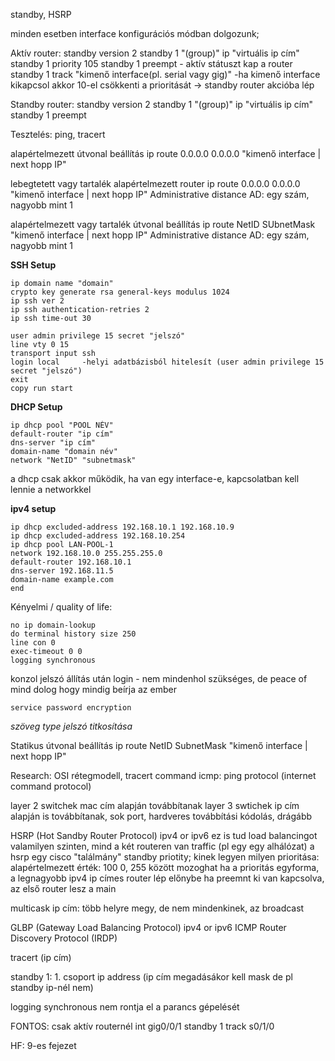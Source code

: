 standby, HSRP

minden esetben interface konfigurációs módban dolgozunk;

Aktív router:
standby version 2
standby 1 "(group)" ip "virtuális ip cím"
standby 1 priority 105
standby 1 preempt   - aktív státuszt kap a router
standby 1 track "kimenő interface(pl. serial vagy gig)" -ha kimenő interface kikapcsol akkor 10-el csökkenti a prioritását -> standby router akcióba lép

Standby router:
standby version 2
standby 1 "(group)" ip "virtuális ip cím"
standby 1 preempt

Tesztelés:
ping, tracert

alapértelmezett útvonal beállítás
ip route 0.0.0.0 0.0.0.0 "kimenő interface | next hopp IP"

lebegtetett vagy tartalék alapértelmezett router
ip route 0.0.0.0 0.0.0.0 "kimenő interface | next hopp IP" Administrative distance
	AD: egy szám, nagyobb mint 1

alapértelmezett vagy tartalék útvonal beállítás
ip route NetID SUbnetMask "kimenő interface | next hopp IP" Administrative distance
	AD: egy szám, nagyobb mint 1


**SSH Setup**
```
ip domain name "domain"
crypto key generate rsa general-keys modulus 1024
ip ssh ver 2
ip ssh authentication-retries 2
ip ssh time-out 30

user admin privilege 15 secret "jelszó"
line vty 0 15
transport input ssh
login local		-helyi adatbázisból hitelesít (user admin privilege 15 secret "jelszó")
exit
copy run start
```



**DHCP Setup**
```
ip dhcp pool "POOL NÉV"		
default-router "ip cím"
dns-server "ip cím"
domain-name "domain név"
network "NetID" "subnetmask"
```
a dhcp csak akkor működik, ha van egy interface-e, kapcsolatban kell lennie a networkkel

**ipv4 setup**
```
ip dhcp excluded-address 192.168.10.1 192.168.10.9
ip dhcp excluded-address 192.168.10.254
ip dhcp pool LAN-POOL-1
network 192.168.10.0 255.255.255.0
default-router 192.168.10.1
dns-server 192.168.11.5
domain-name example.com
end
```


Kényelmi / quality of life:
```
no ip domain-lookup
do terminal history size 250
line con 0
exec-timeout 0 0
logging synchronous
```



konzol jelszó állítás után login		- nem mindenhol szükséges, de peace of mind dolog hogy mindig beírja az ember

```
service password encryption
```
*szöveg type jelszó titkosítása*





Statikus útvonal beállítás
ip route NetID SubnetMask "kimenő interface | next hopp IP"


Research: OSI rétegmodell, tracert command
icmp: ping protocol (internet command protocol)

layer 2 switchek mac cím alapján továbbítanak
layer 3 swtichek ip cím alapján is továbbítanak, sok port, hardveres továbbítási kódolás, drágább


HSRP (Hot Sandby Router Protocol) ipv4 or ipv6 ez is tud load balancingot valamilyen szinten, mind a két 
routeren van traffic (pl egy egy alhálózat) a hsrp egy cisco "találmány"
standby priotity; kinek legyen milyen prioritása: alapértelmezett érték: 100 0, 255 között mozoghat
ha a prioritás egyforma, a legnagyobb ipv4 ip címes router lép előnybe
ha preemnt ki van kapcsolva, az első router lesz a main

multicask ip cím: több helyre megy, de nem mindenkinek, az broadcast



GLBP (Gateway Load Balancing Protocol) ipv4 or ipv6
ICMP Router Discovery Protocol (IRDP)

tracert (ip cím)

standby 1: 1. csoport
ip address (ip cím megadásákor kell mask de pl standby ip-nél nem)

logging synchronous nem rontja el a parancs gépelését

FONTOS:
csak aktív routernél
int gig0/0/1
standby 1 track s0/1/0


HF: 9-es fejezet